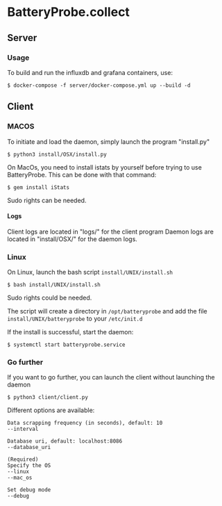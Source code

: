 # BatteryProbe.collect

## Server

### Usage
To build and run the influxdb and grafana containers, use:
```
$ docker-compose -f server/docker-compose.yml up --build -d
```

## Client

### MACOS
To initiate and load the daemon, simply launch the program "install.py"
``` 
$ python3 install/OSX/install.py
``` 
On MacOs, you need to install istats by yourself before trying to use BatteryProbe.
This can be done with that command: 
``` 
$ gem install iStats
``` 
Sudo rights can be needed.

#### Logs
Client logs are located in "logs/" for the client program
Daemon logs are located in "install/OSX/" for the daemon logs.

### Linux
On Linux, launch the bash script `install/UNIX/install.sh`

```
$ bash install/UNIX/install.sh
```

Sudo rights could be needed.

The script will create a directory in `/opt/batteryprobe` and add the file 
`install/UNIX/batteryprobe` to your `/etc/init.d`

If the install is successful, start the daemon:
```
$ systemctl start batteryprobe.service
```

### Go further

If you want to go further, you can launch the client without launching the daemon

``` 
$ python3 client/client.py
``` 

Different options are available: 
``` 
Data scrapping frequency (in seconds), default: 10
--interval

Database uri, default: localhost:8086
--database_uri

(Required)
Specify the OS
--linux
--mac_os

Set debug mode
--debug
``` 








